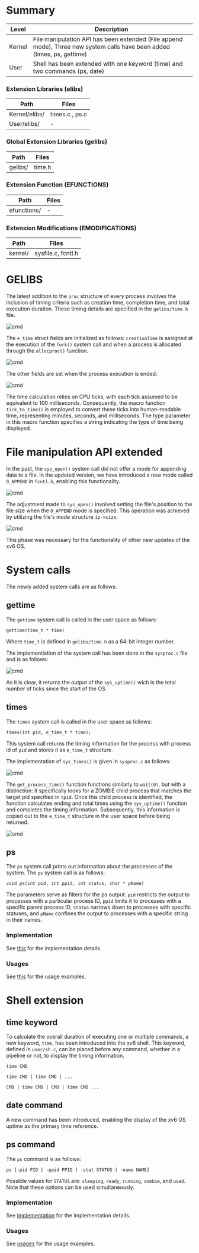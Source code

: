 # Summary
Level | Description |
| --- | --- |
| Kernel | File manipulation API has been extended (File append mode), Three new system calls have been added (times, ps, gettime)  |
| User | Shell has been extended with one keyword (time) and two commands (ps, date) |

### Extension Libraries (elibs)
Path | Files |
| --- | --- |
| Kernel/elibs/ | times.c , ps.c  |
| User/elibs/ |  - |

### Global Extension Libraries (gelibs)
Path | Files |
| --- | --- |
| gelibs/ | time.h |

### Extension Function (EFUNCTIONS)
Path | Files |
| --- | --- |
| efunctions/ | - |

### Extension Modifications (EMODIFICATIONS)
Path | Files |
| --- | --- |
| kernel/ | sysfile.c, fcntl.h |


# GELIBS
The latest addition to the `proc` structure of every process involves the inclusion of timing criteria such as creation time, completion time, and total execution duration. These timing details are specified in the `gelibs/time.h` file.

![cmd](https://github.com/gkiarashv/xv6/blob/main/images/timeinfo.png)


The `e_time` struct fields are initialized as follows: `creationTime` is assigned at the execution of the `fork()` system call and when a process is allocated through the `allocproc()` function.

![cmd](https://github.com/gkiarashv/xv6/blob/main/images/estructfp.png)


The other fields are set when the process execution is ended:

![cmd](https://github.com/gkiarashv/xv6/blob/main/images/exectime.png)


The time calculation relies on CPU ticks, with each tick assumed to be equivalent to 100 milliseconds. Consequently, the macro function `tick_to_time()` is employed to convert these ticks into human-readable time, representing minutes, seconds, and milliseconds. The type parameter in this macro function specifies a string indicating the type of time being displayed.











# File manipulation API extended

In the past, the `sys_open()` system call did not offer a mode for appending data to a file. In the updated version, we have introduced a new mode called `O_APPEND` in `fcntl.h`, enabling this functionality.

![cmd](https://github.com/gkiarashv/xv6/blob/main/images/fcntlmodes.png)


The adjustment made to `sys_open()` involved setting the file's position to the file size when the `O_APPEND` mode is specified. This operation was achieved by utilizing the file's inode structure `ip->size`.

![cmd](https://github.com/gkiarashv/xv6/blob/main/images/sysopen.png)


This phase was necessary for the functionality of other new updates of the xv6 OS.












# System calls
The newly added system calls are as follows:


## gettime
The `gettime` system call is called in the user space as follows:
```
gettime(time_t * time)
```
Where `time_t` is defined in `gelibs/time.h` as a 64-bit integer number.

The implementiation of the system call has been done in the `sysproc.c` file and is as follows:

![cmd](https://github.com/gkiarashv/xv6/blob/main/images/gettimeimp.png)

As it is clear, it returns the output of the `sys_uptime()` wich is the total number of ticks since the start of the OS.




## times
The `times` system call is called in the user space as follows:
```
times(int pid, e_time_t * time);
```
This system call returns the timing information for the process with process id of `pid` and stores it as `e_time_t` structure.

The implementation of `sys_times()` is given in `sysproc.c` as follows:

![cmd](https://github.com/gkiarashv/xv6/blob/main/images/sys_times.png)

The `get_process_time()` function functions similarly to `wait(0)`, but with a distinction: it specifically looks for a ZOMBIE child process that matches the target pid specified in `tpid`. Once this child process is identified, the function calculates ending and total times using the `sys_uptime()` function and completes the timing information. Subsequently, this information is copied out to the `e_time_t` structure in the user space before being returned.


![cmd](https://github.com/gkiarashv/xv6/blob/main/images/getprocesstime.png)






## ps
The `ps` system call prints out information about the processes of the system. The `ps` system call is as follows:
```
void ps(int pid, int ppid, int status, char * pName)
```

The parameters serve as filters for the ps output. `pid` restricts the output to processes with a particular process ID, `ppid` limits it to processes with a specific parent process ID, `status` narrows down to processes with specific statuses, and `pName` confines the output to processes with a specific string in their names.



### Implementation
See [this](https://github.com/gkiarashv/xv6/tree/main/contributions/Sep%2028%202023/ps_implementation) for the implementation details.


### Usages
See [this](https://github.com/gkiarashv/xv6/tree/main/contributions/Sep%2028%202023/ps_usage) for the usage examples.




# Shell extension

## time keyword
To calculate the overall duration of executing one or multiple commands, a new keyword, `time`, has been introduced into the xv6 shell. This keyword, defined in `user/sh.c`, can be placed before any command, whether in a pipeline or not, to display the timing information.
```
time CMD
```
```
time CMD | time CMD | ...
```
```
CMD | time CMD | CMD | time CMD ...
```

## date command
A new command has been introduced, enabling the display of the xv6 OS uptime as the primary time reference.


## ps command
The `ps` command is as follows:
```
ps [-pid PID | -ppid PPID | -stat STATUS | -name NAME]
```
Possible values for `STATUS` are: `sleeping`, `ready`, `running`, `zombie`, and `used`. Note that these options can be used simultaneously.


### Implementation
See [implementation](https://github.com/gkiarashv/xv6/tree/main/contributions/Sep%2028%202023/shell_implemenation) for the implementation details.


### Usages
See [usages](https://github.com/gkiarashv/xv6/tree/main/contributions/Sep%2028%202023/shell_usage) for the usage examples.




















